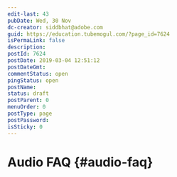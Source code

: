 ```yaml
---
edit-last: 43
pubDate: Wed, 30 Nov
dc-creator: siddbhat@adobe.com
guid: https://education.tubemogul.com/?page_id=7624
isPermaLink: false
description: 
postId: 7624
postDate: 2019-03-04 12:51:12
postDateGmt: 
commentStatus: open
pingStatus: open
postName: 
status: draft
postParent: 0
menuOrder: 0
postType: page
postPassword: 
isSticky: 0
---
```


# Audio FAQ {#audio-faq}

